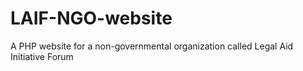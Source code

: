 # LAIF-NGO-website
A PHP website for a non-governmental organization called Legal Aid Initiative Forum
